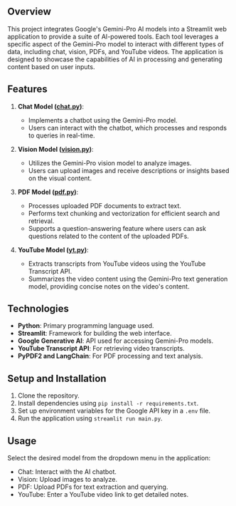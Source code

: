 ## Overview
This project integrates Google's Gemini-Pro AI models into a Streamlit web application to provide a suite of AI-powered tools. Each tool leverages a specific aspect of the Gemini-Pro model to interact with different types of data, including chat, vision, PDFs, and YouTube videos. The application is designed to showcase the capabilities of AI in processing and generating content based on user inputs.

## Features
1. **Chat Model ([chat.py](/src/chat.py))**:
   - Implements a chatbot using the Gemini-Pro model.
   - Users can interact with the chatbot, which processes and responds to queries in real-time.

2. **Vision Model ([vision.py](/src/vision.py))**:
   - Utilizes the Gemini-Pro vision model to analyze images.
   - Users can upload images and receive descriptions or insights based on the visual content.

3. **PDF Model ([pdf.py](/src/pdf.py))**:
   - Processes uploaded PDF documents to extract text.
   - Performs text chunking and vectorization for efficient search and retrieval.
   - Supports a question-answering feature where users can ask questions related to the content of the uploaded PDFs.

4. **YouTube Model ([yt.py](/src/yt.py))**:
   - Extracts transcripts from YouTube videos using the YouTube Transcript API.
   - Summarizes the video content using the Gemini-Pro text generation model, providing concise notes on the video's content.

## Technologies
- **Python**: Primary programming language used.
- **Streamlit**: Framework for building the web interface.
- **Google Generative AI**: API used for accessing Gemini-Pro models.
- **YouTube Transcript API**: For retrieving video transcripts.
- **PyPDF2 and LangChain**: For PDF processing and text analysis.

## Setup and Installation
1. Clone the repository.
2. Install dependencies using `pip install -r requirements.txt`.
3. Set up environment variables for the Google API key in a `.env` file.
4. Run the application using `streamlit run main.py`.

## Usage
Select the desired model from the dropdown menu in the application:
- Chat: Interact with the AI chatbot.
- Vision: Upload images to analyze.
- PDF: Upload PDFs for text extraction and querying.
- YouTube: Enter a YouTube video link to get detailed notes.
